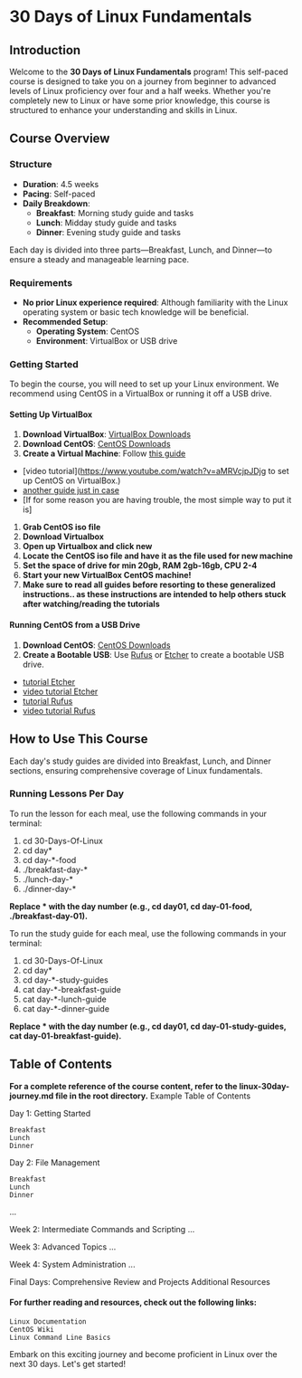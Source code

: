 # 30 Days of Linux Fundamentals

## Introduction

Welcome to the **30 Days of Linux Fundamentals** program! This self-paced course is designed to take you on a journey from beginner to advanced levels of Linux proficiency over four and a half weeks. Whether you're completely new to Linux or have some prior knowledge, this course is structured to enhance your understanding and skills in Linux.

## Course Overview

### Structure

- **Duration**: 4.5 weeks
- **Pacing**: Self-paced
- **Daily Breakdown**:
  - **Breakfast**: Morning study guide and tasks
  - **Lunch**: Midday study guide and tasks
  - **Dinner**: Evening study guide and tasks

Each day is divided into three parts—Breakfast, Lunch, and Dinner—to ensure a steady and manageable learning pace.

### Requirements

- **No prior Linux experience required**: Although familiarity with the Linux operating system or basic tech knowledge will be beneficial.
- **Recommended Setup**:
  - **Operating System**: CentOS
  - **Environment**: VirtualBox or USB drive

### Getting Started

To begin the course, you will need to set up your Linux environment. We recommend using CentOS in a VirtualBox or running it off a USB drive.

#### Setting Up VirtualBox

1. **Download VirtualBox**: [VirtualBox Downloads](https://www.virtualbox.org/wiki/Downloads)
2. **Download CentOS**: [CentOS Downloads](https://www.centos.org/download/)
3. **Create a Virtual Machine**: Follow [this guide](https://linuxsimply.com/linux-basics/os-installation/virtual-machine/centos-7-on-virtualbox/)
- [video tutorial](https://www.youtube.com/watch?v=aMRVcjpJDjg to set up CentOS on VirtualBox.)
- [another guide just in case](https://tech.joellemena.com/centos/how-to-setup-centos-in-virtualbox/)
- [If for some reason you are having trouble, the most simple way to put it is]
1. **Grab CentOS iso file**
2. **Download Virtualbox**
3. **Open up Virtualbox and click new**
4. **Locate the CentOS iso file and have it as the file used for new machine**
5. **Set the space of drive for min 20gb, RAM 2gb-16gb, CPU 2-4**
6. **Start your new VirtualBox CentOS machine!**
7. **Make sure to read all guides before resorting to these generalized instructions.. as these instructions are intended to help others stuck after watching/reading the tutorials** 

#### Running CentOS from a USB Drive

1. **Download CentOS**: [CentOS Downloads](https://www.centos.org/download/)
2. **Create a Bootable USB**: Use [Rufus](https://rufus.ie/) or [Etcher](https://www.balena.io/etcher/) to create a bootable USB drive.
- [tutorial Etcher](https://linuxize.com/post/how-to-create-a-bootable-centos-7-usb-stick/)
- [video tutorial Etcher](https://www.youtube.com/watch?v=_TbYxImJO44)
- [tutorial Rufus](https://www.wikihow.com/Boot-Linux-from-a-USB-on-Windows-10)
- [video tutorial Rufus](https://www.youtube.com/watch?v=esBXfD3yuCE)

## How to Use This Course

Each day's study guides are divided into Breakfast, Lunch, and Dinner sections, ensuring comprehensive coverage of Linux fundamentals.

### Running Lessons Per Day

To run the lesson for each meal, use the following commands in your terminal:


1. cd 30-Days-Of-Linux
2. cd day*
3. cd day-*-food
4. ./breakfast-day-*
5. ./lunch-day-*
6. ./dinner-day-*

**Replace * with the day number (e.g., cd day01, cd day-01-food, ./breakfast-day-01).**

To run the study guide for each meal, use the following commands in your terminal:

1. cd 30-Days-Of-Linux
2. cd day*
3. cd day-*-study-guides
4. cat day-*-breakfast-guide
5. cat day-*-lunch-guide
6. cat day-*-dinner-guide

**Replace * with the day number (e.g., cd day01, cd day-01-study-guides, cat day-01-breakfast-guide).**

## Table of Contents

**For a complete reference of the course content, refer to the linux-30day-journey.md file in the root directory.**
Example Table of Contents

Day 1: Getting Started

    Breakfast
    Lunch
    Dinner

Day 2: File Management

    Breakfast
    Lunch
    Dinner

...

Week 2: Intermediate Commands and Scripting
...

Week 3: Advanced Topics
...

Week 4: System Administration
...

Final Days: Comprehensive Review and Projects
Additional Resources

#### For further reading and resources, check out the following links:

    Linux Documentation
    CentOS Wiki
    Linux Command Line Basics

<p>Embark on this exciting journey and become proficient in Linux over the next 30 days. Let's get started!</p>
